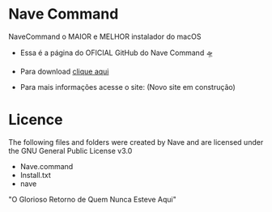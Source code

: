 # Nave Command
NaveCommand o MAIOR e MELHOR instalador do macOS

- Essa é a página do OFICIAL GitHub do Nave Command 🛸
- Para download [clique aqui](https://github.com/hibrunofilho/Nave-Command/releases) 

- Para mais informações acesse o site: (Novo site em construção)

# Licence
The following files and folders were created by Nave and are licensed under the GNU General Public License v3.0
- Nave.command
- Install.txt
- nave

"O Glorioso Retorno de Quem Nunca Esteve Aqui"
